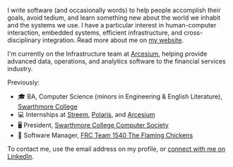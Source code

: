I write software (and occasionally words) to help people accomplish their goals, avoid tedium, and learn something new about the world we inhabit and the systems we use. I have a particular interest in human-computer interaction, embedded systems, efficient infrastructure, and cross-disciplinary integration. Read more about me on [my website](https://robinsonz.me).

I'm currently on the Infrastructure team at [Arcesium](https://www.arcesium.com/), helping provide advanced data, operations, and analytics software to the financial services industry.

Previously:
* 🎓 BA, Computer Science (minors in Engineering & English Literature), [Swarthmore College](https://swarthmore.edu)
* 💻 Internships at [Streem](https://www.streem.com/), [Polaris](https://www.polaris.com/en-us/), and [Arcesium](https://www.arcesium.com)
* 🖥️ President, [Swarthmore College Computer Society](https://www.sccs.swarthmore.edu/)
* 🤖 Software Manager, [FRC Team 1540 The Flaming Chickens](https://team1540.org)

To contact me, use the email address on my profile, or [connect with me on LinkedIn](https://www.linkedin.com/in/robinsonz/).
